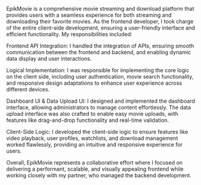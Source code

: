 EpikMovie is a comprehensive movie streaming and download platform that provides users with a seamless experience for both streaming and downloading their favorite movies. As the frontend developer, I took charge of the entire client-side development, ensuring a user-friendly interface and efficient functionality. My responsibilities included:

Frontend API Integration: I handled the integration of APIs, ensuring smooth communication between the frontend and backend, and enabling dynamic data display and user interactions.

Logical Implementation: I was responsible for implementing the core logic on the client side, including user authentication, movie search functionality, and responsive design adaptations to enhance user experience across different devices.

Dashboard UI & Data Upload UI: I designed and implemented the dashboard interface, allowing administrators to manage content effortlessly. The data upload interface was also crafted to enable easy movie uploads, with features like drag-and-drop functionality and real-time validation.

Client-Side Logic: I developed the client-side logic to ensure features like video playback, user profiles, watchlists, and download management worked flawlessly, providing an intuitive and responsive experience for users.

Overall, EpikMovie represents a collaborative effort where I focused on delivering a performant, scalable, and visually appealing frontend while working closely with my partner, who managed the backend development.